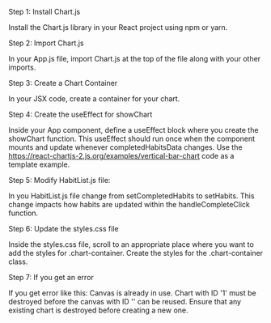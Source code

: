 Step 1: Install Chart.js

Install the Chart.js library in your React
project using npm or yarn.

Step 2: Import Chart.js

In your App.js file, import Chart.js at the top 
of the file along with your other imports.

Step 3: Create a Chart Container

In your JSX code, create a container for your chart. 

Step 4: Create the useEffect for showChart

Inside your App component, define a useEffect block
where you create the showChart function. This
useEffect should run once when the component mounts
and update whenever completedHabitsData changes.
Use the 
https://react-chartjs-2.js.org/examples/vertical-bar-chart
code as a template example.

Step 5: Modify HabitList.js file:

In you HabitList.js file change from setCompletedHabits
to setHabits. This change impacts how habits are updated
within the handleCompleteClick function.

Step 6: Update the styles.css file

Inside the styles.css file, scroll to an appropriate 
place where you want to add the styles for .chart-container.
Create the styles for the .chart-container class. 

Step 7: If you get an error

If you get error like this:
Canvas is already in use. Chart with ID '1' must be destroyed
before the canvas with ID '' can be reused.
Ensure that any existing chart is destroyed before creating a new one.

